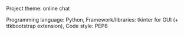 Project theme: online chat

Programming language: Python,
Framework/libraries: tkinter for GUI (+ ttkbootstrap extension),
Code style: PEP8

